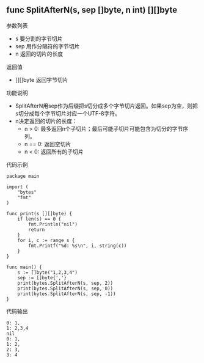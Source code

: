 ## func SplitAfterN(s, sep []byte, n int) [][]byte

参数列表

- s 要分割的字节切片
- sep 用作分隔符的字节切片
- n 返回的切片的长度

返回值

- [][]byte 返回字节切片

功能说明

- SplitAfterN用sep作为后缀把s切分成多个字节切片返回。如果sep为空，则把s切分成每个字节切片对应一个UTF-8字符。
- n决定返回的切片的长度：
	+ n > 0: 最多返回n个子切片；最后可能子切片可能包含为切分的字节序列。
	+ n == 0: 返回空切片
	+ n < 0: 返回所有的子切片

代码示例

	package main

	import (
		"bytes"
		"fmt"
	)

	func print(s [][]byte) {
		if len(s) == 0 {
			fmt.Println("nil")
			return
		}
		for i, c := range s {
			fmt.Printf("%d: %s\n", i, string(c))
		}
	}

	func main() {
		s := []byte("1,2,3,4")
		sep := []byte{','}
		print(bytes.SplitAfterN(s, sep, 2))
		print(bytes.SplitAfterN(s, sep, 0))
		print(bytes.SplitAfterN(s, sep, -1))
	}

代码输出

	0: 1,
	1: 2,3,4
	nil
	0: 1,
	1: 2,
	2: 3,
	3: 4
